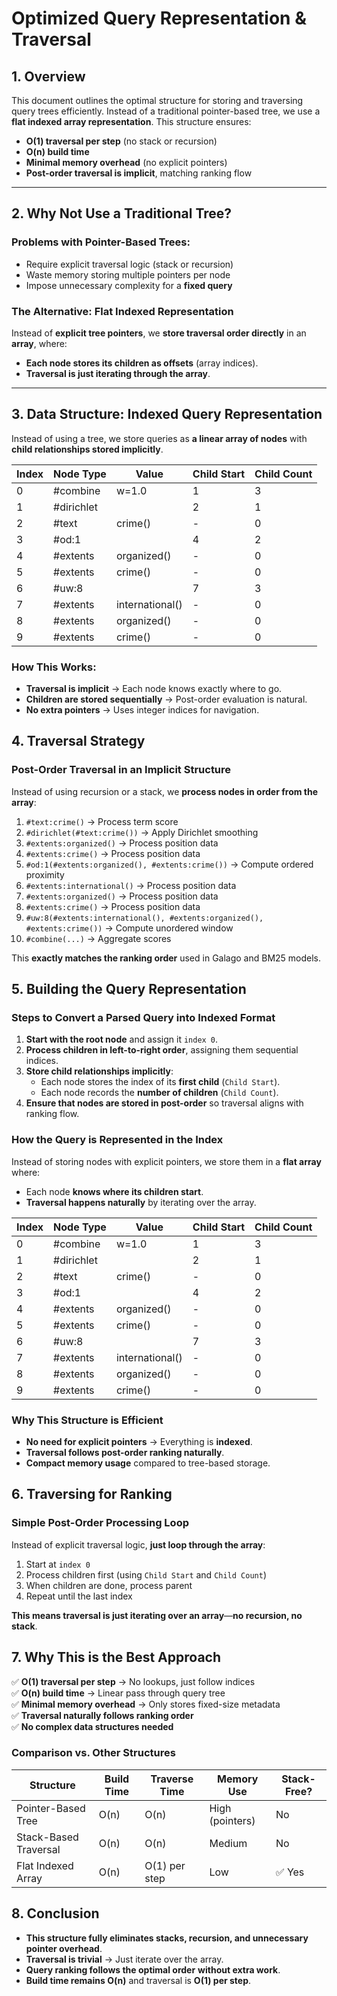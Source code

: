 # Optimized Query Representation & Traversal

## 1. Overview

This document outlines the optimal structure for storing and traversing query trees efficiently. Instead of a traditional pointer-based tree, we use a **flat indexed array representation**. This structure ensures:

- **O(1) traversal per step** (no stack or recursion)
- **O(n) build time**
- **Minimal memory overhead** (no explicit pointers)
- **Post-order traversal is implicit**, matching ranking flow

---

## 2. Why Not Use a Traditional Tree?

### Problems with Pointer-Based Trees:
- Require explicit traversal logic (stack or recursion)
- Waste memory storing multiple pointers per node
- Impose unnecessary complexity for a **fixed query**

### The Alternative: **Flat Indexed Representation**
Instead of **explicit tree pointers**, we **store traversal order directly** in an **array**, where:
- **Each node stores its children as offsets** (array indices).
- **Traversal is just iterating through the array**.

---

## 3. Data Structure: Indexed Query Representation

Instead of using a tree, we store queries as **a linear array of nodes** with **child relationships stored implicitly**.

| Index | Node Type    | Value                | Child Start | Child Count |
|-------|------------|---------------------|------------|------------|
| 0     | #combine   | w=1.0               | 1          | 3          |
| 1     | #dirichlet |                      | 2          | 1          |
| 2     | #text      | crime()              | -          | 0          |
| 3     | #od:1      |                      | 4          | 2          |
| 4     | #extents   | organized()          | -          | 0          |
| 5     | #extents   | crime()              | -          | 0          |
| 6     | #uw:8      |                      | 7          | 3          |
| 7     | #extents   | international()      | -          | 0          |
| 8     | #extents   | organized()          | -          | 0          |
| 9     | #extents   | crime()              | -          | 0          |

### How This Works:
- **Traversal is implicit** → Each node knows exactly where to go.
- **Children are stored sequentially** → Post-order evaluation is natural.
- **No extra pointers** → Uses integer indices for navigation.

## 4. Traversal Strategy

### **Post-Order Traversal in an Implicit Structure**
Instead of using recursion or a stack, we **process nodes in order from the array**:

1. `#text:crime()` → Process term score
2. `#dirichlet(#text:crime())` → Apply Dirichlet smoothing
3. `#extents:organized()` → Process position data
4. `#extents:crime()` → Process position data
5. `#od:1(#extents:organized(), #extents:crime())` → Compute ordered proximity
6. `#extents:international()` → Process position data
7. `#extents:organized()` → Process position data
8. `#extents:crime()` → Process position data
9. `#uw:8(#extents:international(), #extents:organized(), #extents:crime())` → Compute unordered window
10. `#combine(...)` → Aggregate scores

This **exactly matches the ranking order** used in Galago and BM25 models.

## 5. Building the Query Representation

### **Steps to Convert a Parsed Query into Indexed Format**
1. **Start with the root node** and assign it `index 0`.
2. **Process children in left-to-right order**, assigning them sequential indices.
3. **Store child relationships implicitly**:
   - Each node stores the index of its **first child** (`Child Start`).
   - Each node records the **number of children** (`Child Count`).
4. **Ensure that nodes are stored in post-order** so traversal aligns with ranking flow.

### **How the Query is Represented in the Index**
Instead of storing nodes with explicit pointers, we store them in a **flat array** where:
- Each node **knows where its children start**.
- **Traversal happens naturally** by iterating over the array.

| Index | Node Type    | Value                | Child Start | Child Count |
|-------|------------|---------------------|------------|------------|
| 0     | #combine   | w=1.0               | 1          | 3          |
| 1     | #dirichlet |                      | 2          | 1          |
| 2     | #text      | crime()              | -          | 0          |
| 3     | #od:1      |                      | 4          | 2          |
| 4     | #extents   | organized()          | -          | 0          |
| 5     | #extents   | crime()              | -          | 0          |
| 6     | #uw:8      |                      | 7          | 3          |
| 7     | #extents   | international()      | -          | 0          |
| 8     | #extents   | organized()          | -          | 0          |
| 9     | #extents   | crime()              | -          | 0          |

### **Why This Structure is Efficient**
- **No need for explicit pointers** → Everything is **indexed**.
- **Traversal follows post-order ranking naturally**.
- **Compact memory usage** compared to tree-based storage.

## 6. Traversing for Ranking

### **Simple Post-Order Processing Loop**
Instead of explicit traversal logic, **just loop through the array**:

1. Start at `index 0`
2. Process children first (using `Child Start` and `Child Count`)
3. When children are done, process parent
4. Repeat until the last index

**This means traversal is just iterating over an array**—**no recursion, no stack**.

## 7. Why This is the Best Approach

✅ **O(1) traversal per step** → No lookups, just follow indices  
✅ **O(n) build time** → Linear pass through query tree  
✅ **Minimal memory overhead** → Only stores fixed-size metadata  
✅ **Traversal naturally follows ranking order**  
✅ **No complex data structures needed**  

### **Comparison vs. Other Structures**

| Structure             | Build Time | Traverse Time | Memory Use | Stack-Free? |
|-----------------------|------------|---------------|------------|------------|
| Pointer-Based Tree    | O(n)       | O(n)          | High (pointers) | No |
| Stack-Based Traversal | O(n)       | O(n)          | Medium | No |
| Flat Indexed Array    | O(n)       | O(1) per step | Low | ✅ Yes |

## 8. Conclusion

- **This structure fully eliminates stacks, recursion, and unnecessary pointer overhead**.
- **Traversal is trivial** → Just iterate over the array.
- **Query ranking follows the optimal order** **without extra work**.
- **Build time remains O(n)** and traversal is **O(1) per step**.
